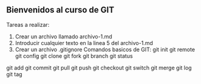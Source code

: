 ## Bienvenidos al curso de GIT

Tareas a realizar:
1) Crear un archivo llamado archivo-1.md
2) Introducir cualquier texto en la linea 5 del archivo-1.md
3) Crear un archivo .gitignore
Comandos basicos de GIT:
git init
git remote
git config
git clone
git fork
git branch
git status

git add
git commit
git pull
git push
git checkout
git switch
git merge
git log
git tag

